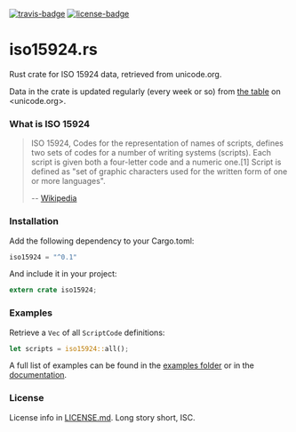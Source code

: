 [travis-badge]: https://github.com/zeyla/iso15924.rs/badges/master/build.svg
[travis]: https://github.com/zeyla/iso15924.rs/pipelines
[license-badge]: https://img.shields.io/badge/license-ISC-blue.svg?style=flat-square
[license]: https://opensource.org/licenses/ISC

[![travis-badge][]][travis] [![license-badge][]][license]

# iso15924.rs

Rust crate for ISO 15924 data, retrieved from unicode.org.

Data in the crate is updated regularly (every week or so) from [the table] on
<unicode.org>.


### What is ISO 15924

> ISO 15924, Codes for the representation of names of scripts, defines two sets
> of codes for a number of writing systems (scripts). Each script is given both
> a four-letter code and a numeric one.[1] Script is defined as "set of graphic
> characters used for the written form of one or more languages".
>
> -- [Wikipedia](https://en.wikipedia.org/wiki/ISO_15924)


### Installation

Add the following dependency to your Cargo.toml:

```rust
iso15924 = "^0.1"
```

And include it in your project:

```rust
extern crate iso15924;
```

### Examples

Retrieve a `Vec` of all `ScriptCode` definitions:

```rust
let scripts = iso15924::all();
```


A full list of examples can be found in the [examples folder] or in the
[documentation].


### License

License info in [LICENSE.md]. Long story short, ISC.

[LICENSE.md]: https://github.com/zeyla/iso15924.rs/blob/master/LICENSE.md
[documentation]: https://docs.rs/iso15924
[examples folder]: https://github.com/zeyla/iso15924.rs/tree/master/examples
[the table]: http://unicode.org/iso15924/iso15924-codes.html
